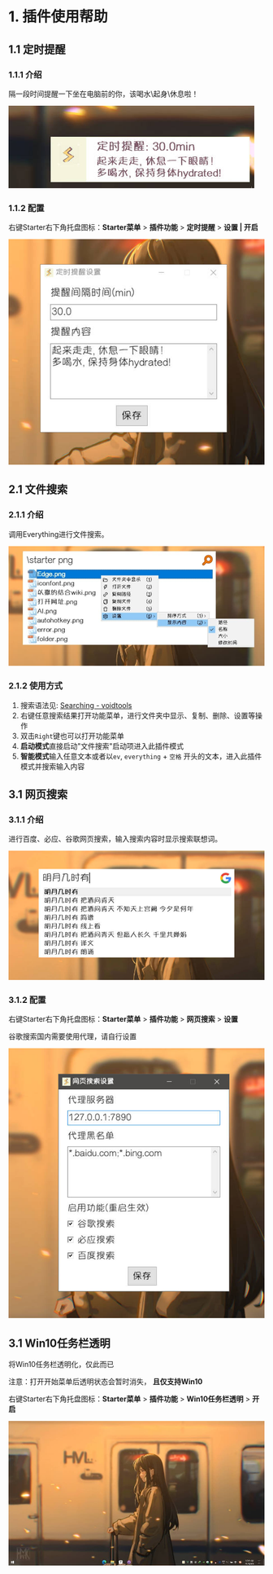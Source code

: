 # 1. 插件使用帮助

## 1.1 定时提醒

### 1.1.1 介绍

隔一段时间提醒一下坐在电脑前的你，该喝水\起身\休息啦！

![定时提醒:主界面](./screenshot/plugin_help_2.jpg)

### 1.1.2 配置

右键Starter右下角托盘图标：**Starter菜单** > **插件功能** > **定时提醒** > **设置 | 开启**  

![定时提醒:配置界面](./screenshot/plugin_help_1.jpg)



## 2.1 文件搜索

### 2.1.1 介绍

调用Everything进行文件搜索。

![文件搜索:主界面](./screenshot/plugin_help_3.jpg)

### 2.1.2 使用方式

1. 搜索语法见: [Searching - voidtools](https://www.voidtools.com/zh-cn/support/everything/searching/)
2. 右键任意搜索结果打开功能菜单，进行文件夹中显示、复制、删除、设置等操作
3. 双击`Right`键也可以打开功能菜单
4. **启动模式**直接启动"文件搜索"启动项进入此插件模式
5. **智能模式**输入任意文本或者以`ev`, `everything` + `空格` 开头的文本，进入此插件模式并搜索输入内容



## 3.1 网页搜索

### 3.1.1 介绍

进行百度、必应、谷歌网页搜索，输入搜索内容时显示搜索联想词。

![网页搜索:主界面](./screenshot/plugin_help_4.jpg)

### 3.1.2 配置

右键Starter右下角托盘图标：**Starter菜单** > **插件功能** > **网页搜索** > **设置**

谷歌搜索国内需要使用代理，请自行设置

![网页搜索:配置](./screenshot/plugin_help_5.jpg)



## 3.1 Win10任务栏透明

将Win10任务栏透明化，仅此而已

注意：打开开始菜单后透明状态会暂时消失， **且仅支持Win10**

右键Starter右下角托盘图标：**Starter菜单** > **插件功能** > **Win10任务栏透明** > **开启**

![网页搜索:主界面](./screenshot/plugin_help_6.jpg)

